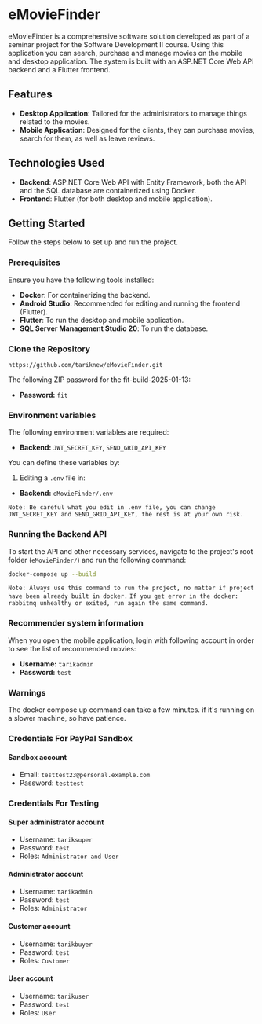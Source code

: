 # eMovieFinder
eMovieFinder is a comprehensive software solution developed as part of a seminar project for the Software Development II course. Using this application you can search, purchase and manage movies on the mobile and desktop application. The system is built with an ASP.NET Core Web API backend and a Flutter frontend.

## Features

- **Desktop Application**: Tailored for the administrators to manage things related to the movies.
- **Mobile Application**: Designed for the clients, they can purchase movies, search for them, as well as leave reviews.

## Technologies Used

- **Backend**: ASP.NET Core Web API with Entity Framework, both the API and the SQL database are containerized using Docker.
- **Frontend**: Flutter (for both desktop and mobile application).

## Getting Started

Follow the steps below to set up and run the project.

### Prerequisites

Ensure you have the following tools installed:
- **Docker**: For containerizing the backend.
- **Android Studio**: Recommended for editing and running the frontend (Flutter).
- **Flutter**: To run the desktop and mobile application.
- **SQL Server Management Studio 20**: To run the database.

### Clone the Repository

```https://github.com/tariknew/eMovieFinder.git```

The following ZIP password for the fit-build-2025-01-13:

- **Password:** ```fit```

### Environment variables

The following environment variables are required:

- **Backend:** ```JWT_SECRET_KEY```, ```SEND_GRID_API_KEY```
  
You can define these variables by:

1. Editing a ```.env``` file in:

- **Backend:** ```eMovieFinder/.env```

```Note: Be careful what you edit in .env file, you can change JWT_SECRET_KEY and SEND_GRID_API_KEY, the rest is at your own risk.```

### Running the Backend API

To start the API and other necessary services, navigate to the project's root folder (```eMovieFinder/```) and run the following command:

```bash
docker-compose up --build
```

```Note: Always use this command to run the project, no matter if project have been already built in docker.```
```If you get error in the docker: rabbitmq unhealthy or exited, run again the same command.```

### Recommender system information

When you open the mobile application, login with following account in order to see the list of recommended movies:

- **Username:** ```tarikadmin```
- **Password:** ```test```

### Warnings

The docker compose up command can take a few minutes. if it's running on a slower machine, so have patience.

### Credentials For PayPal Sandbox 

#### Sandbox account

- Email: ```testtest23@personal.example.com```
- Password: ```testtest```
  
### Credentials For Testing

#### Super administrator account

- Username: ```tariksuper```
- Password: ```test```
- Roles: ```Administrator and User```

#### Administrator account

- Username: ```tarikadmin```
- Password: ```test```
- Roles: ```Administrator```

#### Customer account

- Username: ```tarikbuyer```
- Password: ```test```
- Roles: ```Customer```

#### User account

- Username: ```tarikuser```
- Password: ```test```
- Roles: ```User```







